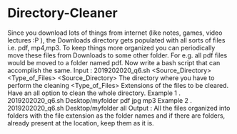 # Directory-Cleaner

Since you download lots of things from internet (like notes, games, video lectures
:P ), the Downloads directory gets populated with all sorts of files i.e. pdf,
mp4,mp3. To keep things more organized you can periodically move these files
from Downloads to some other folder.
For e.g. all pdf files would be moved to a folder named pdf.
Now write a bash script that can accomplish the same.
Input : 2019202020_q6.sh <Source_Directory> <Type_of_Files>
<Source_Directory> The directory where you have to perform the cleaning
<Type_of_Files> Extensions of the files to be cleared.
Have an all option to clean the whole directory.
Example 1 . 2019202020_q6.sh Desktop/myfolder pdf jpg mp3
Example 2 . 2019202020_q6.sh Desktop/myfolder all
Output : All the files organized into folders with the file extension as the folder
names and if there are folders, already present at the location, keep them as it is.
